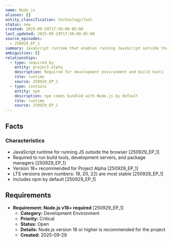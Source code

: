 ```yaml
---
name: Node.js
aliases: []
entity_classification: technology/tool
status: new
created: 2025-09-29T17:50:00-05:00
last_updated: 2025-09-29T17:50:00-05:00
source_episodes:
  - 250929_EP_1
summary: JavaScript runtime that enables running JavaScript outside the browser. Required for running build tools, development servers, and package managers in modern web development.
ambiguities: []
relationships:
  - type: required_by
    entity: project-alpha
    description: Required for development environment and build tools
    role: runtime
    source: 250929_EP_1
  - type: contains
    entity: npm
    description: npm comes bundled with Node.js by default
    role: runtime
    source: 250929_EP_1
---
```


## Facts

### Characteristics
- JavaScript runtime for running JS outside the browser [250929_EP_1]
- Required to run build tools, development servers, and package managers [250929_EP_1]
- Version 18+ recommended for Project Alpha [250929_EP_1]
- LTS versions (even numbers: 18, 20, 22) are most stable [250929_EP_1]
- Includes npm by default [250929_EP_1]

## Requirements

- **Requirement: Node.js v18+ required** [250929_EP_1]
  - **Category:** Development Environment
  - **Priority:** Critical
  - **Status:** Open
  - **Details:** Node.js version 18 or higher is recommended for the project
  - **Created:** 2025-09-29